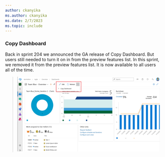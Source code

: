 ```yaml
---
author: ckanyika
ms.author: ckanyika
ms.date: 2/7/2023
ms.topic: include
---
```


### Copy Dashboard

Back in sprint 204 we announced the GA release of Copy Dashboard. But users still needed to turn it on in from the preview features list. In this sprint, we removed it from the preview features list. It is now available to all users all of the time.


> ![Dashboard Preview](../../media/216-reporting-01.png)